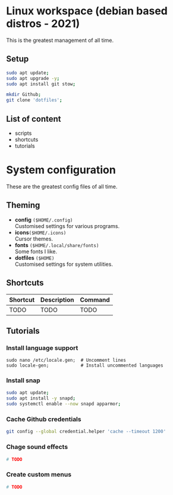 # Linux workspace (debian based distros - 2021)
This is the greatest management of all time.
## Setup
```bash
sudo apt update;
sudo apt upgrade -y;
sudo apt install git stow;

mkdir Github;
git clone 'dotfiles';
```

## List of content
- scripts
- shortcuts
- tutorials

# System configuration
These are the greatest config files of all time.
## Theming
- __config__ `($HOME/.config)`  
    Customised settings for various programs.
- __icons__`($HOME/.icons)`  
    Cursor themes.
- __fonts__ `($HOME/.local/share/fonts)`  
    Some fonts I like.
- __dotfiles__ `($HOME)`  
    Customised settings for system utilities.
## Shortcuts
|Shortcut|Description|Command|
|:-|:-|:-|
|TODO|TODO|TODO|
## Tutorials
### Install language support
```
sudo nano /etc/locale.gen;  # Uncomment lines
sudo locale-gen;            # Install uncommented languages
```
### Install snap
```bash
sudo apt update;
sudo apt install -y snapd;
sudo systemctl enable --now snapd apparmor;
```
### Cache Github credentials
```bash
git config --global credential.helper 'cache --timeout 1200'
```
### Chage sound effects
```bash
# TODO
```
### Create custom menus
```bash
# TODO
```

